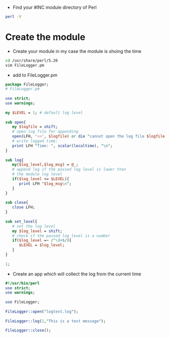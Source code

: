 - Find your #INC module directory of Perl
```bash
perl -V
```
# Create the module
- Create your module in my case the module is shoing the time
```bash
cd /usr/share/perl/5.26
vim FileLogger.pm
```
- add to FileLogger.pm
```perl 
package FileLogger;
# FileLogger.pm
 
use strict;
use warnings;
 
my $LEVEL = 1; # default log level
 
sub open{
   my $logfile = shift;
   # open log file for appending
   open(LFH, '>>', $logfile) or die "cannot open the log file $logfile: $!";
   # write logged time:
   print LFH "Time: ", scalar(localtime), "\n";
}
 
sub log{
   my($log_level,$log_msg) = @_;
   # append log if the passed log level is lower than
   # the module log level
   if($log_level <= $LEVEL){
      print LFH "$log_msg\n";
   }
}
 
sub close{
   close LFH;
}
 
sub set_level{
   # set the log level
   my $log_level = shift;
   # check if the passed log level is a number
   if($log_level =~ /^\d+$/){
      $LEVEL = $log_level;
   }
}
 
1;
```
- Create an app which will collect the log from the current time
```perl
#!/usr/bin/perl
use strict;
use warnings;
 
use FileLogger;
 
FileLogger::open("logtest.log");
 
FileLogger::log(1,"This is a test message");
 
FileLogger::close();
```

